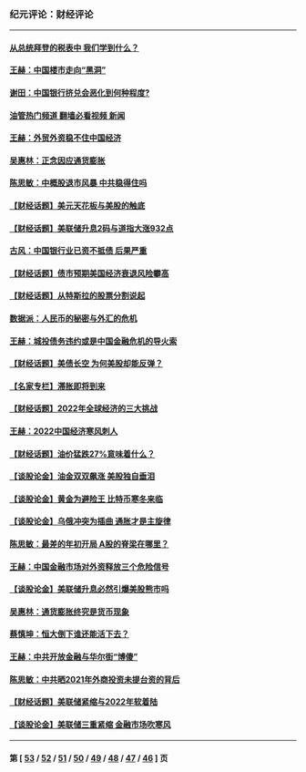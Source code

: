 ### 纪元评论：财经评论
---
#### [从总统拜登的税表中 我们学到什么？](../../pages/nsc1026/n13773081.md?08150330) 
#### [王赫：中国楼市走向“黑洞”](../../pages/nsc1026/n13770647.md?08150330) 
#### [谢田：中国银行挤兑会恶化到何种程度?](../../pages/nsc1026/n13766965.md?08150330) 
#### [油管热门频道 翻墙必看视频 新闻](ok?08150330)
#### [王赫：外贸外资稳不住中国经济](../../pages/nsc1026/n13753933.md?08150330) 
#### [吴惠林：正念因应通货膨胀](../../pages/nsc1026/n13750350.md?08150330) 
#### [陈思敏：中概股退市风暴 中共稳得住吗](../../pages/nsc1026/n13738978.md?08150330) 
#### [【财经话题】美元天花板与美股的触底](../../pages/nsc1026/n13736495.md?08150330) 
#### [【财经话题】美联储升息2码与道指大涨932点](../../pages/nsc1026/n13727377.md?08150330) 
#### [古风：中国银行业已资不抵债 后果严重](../../pages/nsc1026/n13726111.md?08150330) 
#### [【财经话题】债市预期美国经济衰退风险攀高](../../pages/nsc1026/n13698043.md?08150330) 
#### [【财经话题】从特斯拉的股票分割说起](../../pages/nsc1026/n13679733.md?08150330) 
#### [数据派：人民币的秘密与外汇的危机](../../pages/nsc1026/n13667092.md?08150330) 
#### [王赫：城投债务违约或是中国金融危机的导火索](../../pages/nsc1026/n13665322.md?08150330) 
#### [【财经话题】美债长空 为何美股却能反弹？](../../pages/nsc1026/n13665895.md?08150330) 
#### [【名家专栏】滞胀即将到来](../../pages/nsc1026/n13658171.md?08150330) 
#### [【财经话题】2022年全球经济的三大挑战](../../pages/nsc1026/n13654423.md?08150330) 
#### [王赫：2022中国经济寒风刺人](../../pages/nsc1026/n13651403.md?08150330) 
#### [【财经话题】油价猛跌27%意味着什么？](../../pages/nsc1026/n13648767.md?08150330) 
#### [【谈股论金】油金双双飙涨 美股独自垂泪](../../pages/nsc1026/n13631742.md?08150330) 
#### [【谈股论金】黄金为避险王 比特币寒冬来临](../../pages/nsc1026/n13600406.md?08150330) 
#### [【谈股论金】乌俄冲突为插曲 通胀才是主旋律](../../pages/nsc1026/n13576797.md?08150330) 
#### [陈思敏：最差的年初开局 A股的脊梁在哪里？](../../pages/nsc1026/n13558359.md?08150330) 
#### [王赫：中国金融市场对外资释放三个危险信号](../../pages/nsc1026/n13546389.md?08150330) 
#### [【谈股论金】美联储升息必然引爆美股熊市吗](../../pages/nsc1026/n13519194.md?08150330) 
#### [吴惠林：通货膨胀终究是货币现象](../../pages/nsc1026/n13512979.md?08150330) 
#### [蔡慎坤：恒大倒下谁还能活下去？](../../pages/nsc1026/n13501831.md?08150330) 
#### [王赫：中共开放金融与华尔街“博傻”](../../pages/nsc1026/n13501138.md?08150330) 
#### [陈思敏：中共晒2021年外商投资未提台资的背后](../../pages/nsc1026/n13501057.md?08150330) 
#### [【财经话题】美联储紧缩与2022年软着陆](../../pages/nsc1026/n13498354.md?08150330) 
#### [【谈股论金】美联储三重紧缩 金融市场吹寒风](../../pages/nsc1026/n13487202.md?08150330) 

---
#### 第 [ [53](./53.md?08150330) / [52](./52.md?08150330) / [51](./51.md?08150330) / [50](./50.md?08150330) / [49](./49.md?08150330) / [48](./48.md?08150330) / [47](./47.md?08150330) / [46](./46.md?08150330) ] 页
